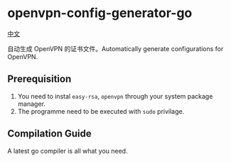 # openvpn-config-generator-go

[中文](README#openvpn-config-generator-go)

自动生成 OpenVPN 的证书文件。Automatically generate configurations for OpenVPN.

## Prerequisition

1. You need to instal `easy-rsa`, `openvpn` through your system package manager.
2. The programme need to be executed with `sudo` privilage.

## Compilation Guide

A latest go compiler is all what you need.
